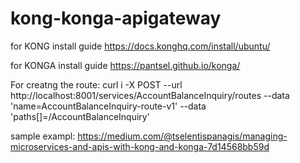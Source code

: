 # kong-konga-apigateway


for KONG install guide
https://docs.konghq.com/install/ubuntu/


for KONGA install guide
https://pantsel.github.io/konga/



For creatng the route:
curl i -X POST   --url http://localhost:8001/services/AccountBalanceInquiry/routes   --data 'name=AccountBalanceInquiry-route-v1'   --data 'paths[]=/AccountBalanceInquiry'



sample exampl:
https://medium.com/@tselentispanagis/managing-microservices-and-apis-with-kong-and-konga-7d14568bb59d
